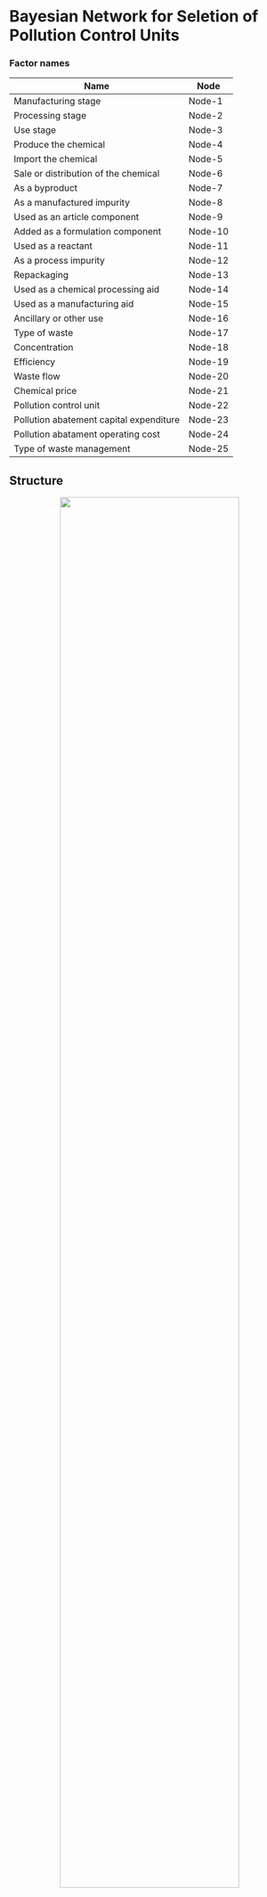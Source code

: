 # Bayesian Network for Seletion of Pollution Control Units

### Factor names

| Name | Node|
| ------------- | ------------- |
| Manufacturing stage | Node-1 |
| Processing stage | Node-2 |
| Use stage |	Node-3 |
| Produce the chemical |	Node-4 |
| Import the chemical	| Node-5 |
| Sale or distribution of the chemical	| Node-6 |
| As a byproduct	| Node-7 |
| As a manufactured impurity	| Node-8 |
| Used as an article component	| Node-9 |
| Added as a formulation component	 | Node-10 |
| Used as a reactant	| Node-11 |
| As a process impurity	 | Node-12 |
| Repackaging	| Node-13 |
| Used as a chemical processing aid	| Node-14 |
| Used as a manufacturing aid	| Node-15 |
| Ancillary or other use	| Node-16 |
| Type of waste	| Node-17 |
| Concentration	| Node-18 |
| Efficiency	| Node-19 |
| Waste flow	| Node-20 |
| Chemical price	| Node-21 |
| Pollution control unit	| Node-22 |
| Pollution abatement capital expenditure	| Node-23 |
| Pollution abatament operating cost	| Node-24 |
| Type of waste management	| Node-25 |

## Structure

<p align="center">
  <img src=https://github.com/jodhernandezbe/PCU_case_study/blob/master/Bayesian_Network_PCU.png width="80%">
</p>


